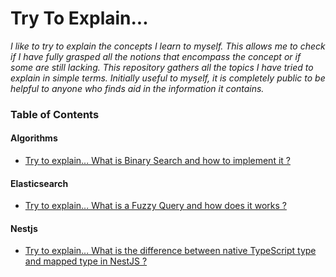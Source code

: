 # Try To Explain...
_I like to try to explain the concepts I learn to myself. This allows me to check if I have fully grasped all the notions that encompass the concept or if some are still lacking. This repository gathers all the topics I have tried to explain in simple terms. Initially useful to myself, it is completely public to be helpful to anyone who finds aid in the information it contains._

### Table of Contents
#### Algorithms
  - [Try to explain... What is Binary Search and how to implement it ?](https://github.com/LeDevNovice/Try-To-Explain/blob/master/Algos/binarySearch.md)

#### Elasticsearch
- [Try to explain... What is a Fuzzy Query and how does it works ?](https://github.com/LeDevNovice/Try-To-Explain/blob/master/Elasticsearch/fuzzyQuery.md)

#### Nestjs
- [Try to explain... What is the difference between native TypeScript type and mapped type in NestJS ?](https://github.com/LeDevNovice/Try-To-Explain/blob/master/Nestjs/mappedTypes.md)
